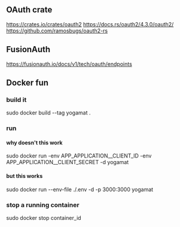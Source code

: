 ## OAuth crate
https://crates.io/crates/oauth2
https://docs.rs/oauth2/4.3.0/oauth2/
https://github.com/ramosbugs/oauth2-rs

## FusionAuth
https://fusionauth.io/docs/v1/tech/oauth/endpoints

## Docker fun
### build it
sudo docker build --tag yogamat . 
### run
#### why doesn't this work
sudo docker run -env APP_APPLICATION__CLIENT_ID -env APP_APPLICATION__CLIENT_SECRET -d yogamat
#### but this works
sudo docker run --env-file ./.env -d -p 3000:3000 yogamat
### stop a running container
sudo docker stop container_id


